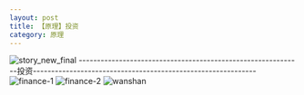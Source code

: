 ```yaml
---
layout: post
title: 【原理】投资
category: 原理
---
```

![story_new_final](http://r8s97vm6g.hd-bkt.clouddn.com/img/story_new_final_0317.png)
-------------------------------------------------------------投资-------------------------------------------------------------
![finance-1](http://r8s97vm6g.hd-bkt.clouddn.com/img/finance-1.png)
![finance-2](http://r8s97vm6g.hd-bkt.clouddn.com/img/finance-2.png)
![wanshan](http://r8s97vm6g.hd-bkt.clouddn.com/img/wanshan.png)



  





